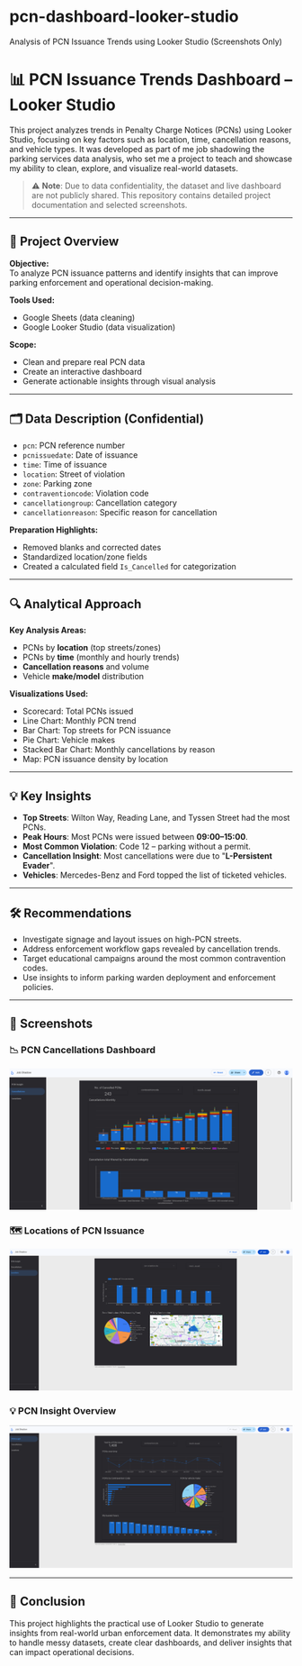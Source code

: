 # pcn-dashboard-looker-studio
Analysis of PCN Issuance Trends using Looker Studio (Screenshots Only)

# 📊 PCN Issuance Trends Dashboard – Looker Studio

This project analyzes trends in Penalty Charge Notices (PCNs) using Looker Studio, focusing on key factors such as location, time, cancellation reasons, and vehicle types. It was developed as part of me job shadowing the parking services data analysis, who set me a project to teach and showcase my ability to clean, explore, and visualize real-world datasets.

> ⚠️ **Note**: Due to data confidentiality, the dataset and live dashboard are not publicly shared. This repository contains detailed project documentation and selected screenshots.

---

## 🧠 Project Overview

**Objective:**  
To analyze PCN issuance patterns and identify insights that can improve parking enforcement and operational decision-making.

**Tools Used:**  
- Google Sheets (data cleaning)
- Google Looker Studio (data visualization)

**Scope:**
- Clean and prepare real PCN data
- Create an interactive dashboard
- Generate actionable insights through visual analysis

---

## 🗂️ Data Description (Confidential)

- `pcn`: PCN reference number  
- `pcnissuedate`: Date of issuance  
- `time`: Time of issuance  
- `location`: Street of violation  
- `zone`: Parking zone  
- `contraventioncode`: Violation code  
- `cancellationgroup`: Cancellation category  
- `cancellationreason`: Specific reason for cancellation  

**Preparation Highlights:**
- Removed blanks and corrected dates
- Standardized location/zone fields
- Created a calculated field `Is_Cancelled` for categorization

---

## 🔍 Analytical Approach

**Key Analysis Areas:**
- PCNs by **location** (top streets/zones)
- PCNs by **time** (monthly and hourly trends)
- **Cancellation reasons** and volume
- Vehicle **make/model** distribution

**Visualizations Used:**
- Scorecard: Total PCNs issued
- Line Chart: Monthly PCN trend
- Bar Chart: Top streets for PCN issuance
- Pie Chart: Vehicle makes
- Stacked Bar Chart: Monthly cancellations by reason
- Map: PCN issuance density by location

---

## 💡 Key Insights

- **Top Streets**: Wilton Way, Reading Lane, and Tyssen Street had the most PCNs.
- **Peak Hours**: Most PCNs were issued between **09:00–15:00**.
- **Most Common Violation**: Code 12 – parking without a permit.
- **Cancellation Insight**: Most cancellations were due to "**L-Persistent Evader**".
- **Vehicles**: Mercedes-Benz and Ford topped the list of ticketed vehicles.

---

## 🛠️ Recommendations

- Investigate signage and layout issues on high-PCN streets.
- Address enforcement workflow gaps revealed by cancellation trends.
- Target educational campaigns around the most common contravention codes.
- Use insights to inform parking warden deployment and enforcement policies.

---

## 📸 Screenshots

### 📉 PCN Cancellations Dashboard
![Cancellations Dashboard](screenshots/cancellations-dashboard.png)

### 🗺️ Locations of PCN Issuance
![Locations](screenshots/locations.png)

### 💡 PCN Insight Overview
![PCN Insight](screenshots/pcn-insight.png)


---

## 📌 Conclusion

This project highlights the practical use of Looker Studio to generate insights from real-world urban enforcement data. It demonstrates my ability to handle messy datasets, create clear dashboards, and deliver insights that can impact operational decisions.

